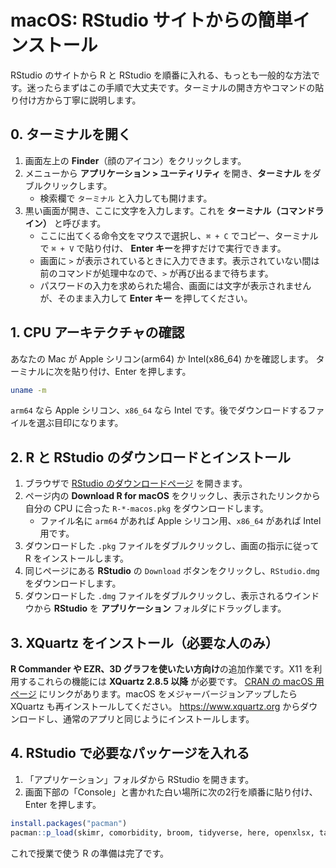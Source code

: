 # macOS: RStudio サイトからの簡単インストール

RStudio のサイトから R と RStudio を順番に入れる、もっとも一般的な方法です。迷ったらまずはこの手順で大丈夫です。ターミナルの開き方やコマンドの貼り付け方から丁寧に説明します。

## 0. ターミナルを開く

1. 画面左上の **Finder**（顔のアイコン）をクリックします。
2. メニューから **アプリケーション > ユーティリティ** を開き、**ターミナル** をダブルクリックします。
   - 検索欄で `ターミナル` と入力しても開けます。
3. 黒い画面が開き、ここに文字を入力します。これを **ターミナル（コマンドライン）** と呼びます。
   - ここに出てくる命令文をマウスで選択し、`⌘ + C` でコピー、ターミナルで `⌘ + V` で貼り付け、
     **Enter キー**を押すだけで実行できます。
   - 画面に `>` が表示されているときに入力できます。表示されていない間は前のコマンドが処理中なので、`>` が再び出るまで待ちます。
   - パスワードの入力を求められた場合、画面には文字が表示されませんが、そのまま入力して **Enter キー** を押してください。

## 1. CPU アーキテクチャの確認

あなたの Mac が Apple シリコン(arm64) か Intel(x86_64) かを確認します。
ターミナルに次を貼り付け、Enter を押します。

```bash
uname -m
```

`arm64` なら Apple シリコン、`x86_64` なら Intel です。後でダウンロードするファイルを選ぶ目印になります。

## 2. R と RStudio のダウンロードとインストール

1. ブラウザで [RStudio のダウンロードページ](https://posit.co/download/rstudio-desktop/) を開きます。
2. ページ内の **Download R for macOS** をクリックし、表示されたリンクから自分の CPU に合った `R-*-macos.pkg` をダウンロードします。
   - ファイル名に `arm64` があれば Apple シリコン用、`x86_64` があれば Intel 用です。
3. ダウンロードした `.pkg` ファイルをダブルクリックし、画面の指示に従って R をインストールします。
4. 同じページにある **RStudio** の `Download` ボタンをクリックし、`RStudio.dmg` をダウンロードします。
5. ダウンロードした `.dmg` ファイルをダブルクリックし、表示されるウインドウから **RStudio** を **アプリケーション** フォルダにドラッグします。

## 3. XQuartz をインストール（必要な人のみ）

**R Commander や EZR、3D グラフを使いたい方向け**の追加作業です。X11 を利用するこれらの機能には **XQuartz 2.8.5 以降** が必要です。
[CRAN の macOS 用ページ](https://cran.rstudio.com/bin/macosx/) にリンクがあります。macOS をメジャーバージョンアップしたら XQuartz も再インストールしてください。
<https://www.xquartz.org> からダウンロードし、通常のアプリと同じようにインストールします。

## 4. RStudio で必要なパッケージを入れる

1. 「アプリケーション」フォルダから RStudio を開きます。
2. 画面下部の「Console」と書かれた白い場所に次の2行を順番に貼り付け、Enter を押します。

```r
install.packages("pacman")
pacman::p_load(skimr, comorbidity, broom, tidyverse, here, openxlsx, tableone)
```

これで授業で使う R の準備は完了です。
